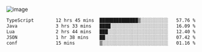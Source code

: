 ![image](https://github-profile-trophy.vercel.app/?username=CMOISDEAD&theme=kimbie_dark&row=1&no-frame=true&margin-w=15&margin-h=15)
<!--START_SECTION:waka-->

```txt
TypeScript        12 hrs 45 mins  ██████████████▒░░░░░░░░░░   57.76 %
Java              3 hrs 33 mins   ████░░░░░░░░░░░░░░░░░░░░░   16.09 %
Lua               2 hrs 44 mins   ███░░░░░░░░░░░░░░░░░░░░░░   12.40 %
JSON              1 hr 38 mins    ██░░░░░░░░░░░░░░░░░░░░░░░   07.42 %
conf              15 mins         ▒░░░░░░░░░░░░░░░░░░░░░░░░   01.16 %
```

<!--END_SECTION:waka--> 
